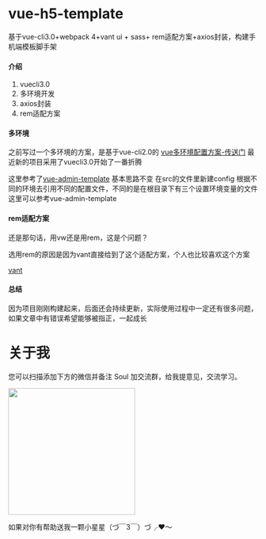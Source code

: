  # vue-h5-template

基于vue-cli3.0+webpack 4+vant ui + sass+ rem适配方案+axios封装，构建手机端模板脚手架

#### 介绍


 1. vuecli3.0      
 2. 多环境开发       
 3. axios封装         
 4. rem适配方案        


#### 多环境


之前写过一个多环境的方案，是基于vue-cli2.0的  [vue多环境配置方案-传送门](https://segmentfault.com/a/1190000019136606)
最近新的项目采用了vuecli3.0开始了一番折腾

这里参考了[vue-admin-template](https://github.com/PanJiaChen/vue-admin-template)  基本思路不变
在src的文件里新建config 根据不同的环境去引用不同的配置文件，不同的是在根目录下有三个设置环境变量的文件
这里可以参考vue-admin-template

#### rem适配方案

还是那句话，用vw还是用rem，这是个问题？

选用rem的原因是因为vant直接给到了这个适配方案，个人也比较喜欢这个方案

[vant](https://youzan.github.io/vant/#/zh-CN/quickstart)  
 
 #### 总结

因为项目刚刚构建起来，后面还会持续更新，实际使用过程中一定还有很多问题，如果文章中有错误希望能够被指正，一起成长

# 关于我

您可以扫描添加下方的微信并备注 Soul 加交流群，给我提意见，交流学习。
<p>
  <img src="https://tweapp.top1buyer.com/mine.jpg" width="256" style="display:inline;">
</p>
 
如果对你有帮助送我一颗小星星（づ￣3￣）づ╭❤～